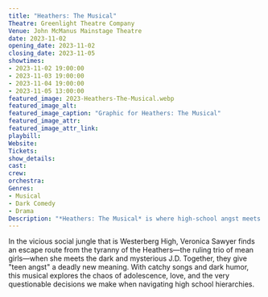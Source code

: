```yaml
---
title: "Heathers: The Musical"
Theatre: Greenlight Theatre Company
Venue: John McManus Mainstage Theatre
date: 2023-11-02
opening_date: 2023-11-02
closing_date: 2023-11-05
showtimes:
- 2023-11-02 19:00:00
- 2023-11-03 19:00:00
- 2023-11-04 19:00:00
- 2023-11-05 13:00:00
featured_image: 2023-Heathers-The-Musical.webp
featured_image_alt: 
featured_image_caption: "Graphic for Heathers: The Musical"
featured_image_attr: 
featured_image_attr_link: 
playbill:
Website: 
Tickets: 
show_details: 
cast:
crew:
orchestra:
Genres:
- Musical
- Dark Comedy
- Drama
Description: "*Heathers: The Musical* is where high-school angst meets murderous mayhem—take the 'scrunchie' of power, if you dare."
---
```

In the vicious social jungle that is Westerberg High, Veronica Sawyer finds an escape route from the tyranny of the Heathers—the ruling trio of mean girls—when she meets the dark and mysterious J.D. Together, they give "teen angst" a deadly new meaning. With catchy songs and dark humor, this musical explores the chaos of adolescence, love, and the very questionable decisions we make when navigating high school hierarchies.